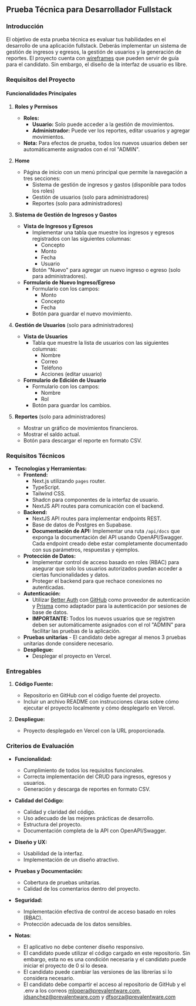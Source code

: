 ## Prueba Técnica para Desarrollador Fullstack

### Introducción

El objetivo de esta prueba técnica es evaluar tus habilidades en el desarrollo de una aplicación fullstack. Deberás implementar un sistema de gestión de ingresos y egresos, la gestión de usuarios y la generación de reportes. El proyecto cuenta con [wireframes](<https://www.figma.com/design/2PINjveveJJ9ZAAwxwNoRK/Wireframes-(Copy)?node-id=0-1&t=6q0Q0id8YnjH9fJt-1>) que pueden servir de guía para el candidato. Sin embargo, el diseño de la interfaz de usuario es libre.

### Requisitos del Proyecto

#### Funcionalidades Principales

1. **Roles y Permisos**
   - **Roles:**
     - **Usuario:** Solo puede acceder a la gestión de movimientos.
     - **Administrador:** Puede ver los reportes, editar usuarios y agregar movimientos.
   - **Nota:** Para efectos de prueba, todos los nuevos usuarios deben ser automáticamente asignados con el rol "ADMIN".

2. **Home**
   - Página de inicio con un menú principal que permite la navegación a tres secciones:
     - Sistema de gestión de ingresos y gastos (disponible para todos los roles)
     - Gestión de usuarios (solo para administradores)
     - Reportes (solo para administradores)

3. **Sistema de Gestión de Ingresos y Gastos**
   - **Vista de Ingresos y Egresos**
     - Implementar una tabla que muestre los ingresos y egresos registrados con las siguientes columnas:
       - Concepto
       - Monto
       - Fecha
       - Usuario
     - Botón "Nuevo" para agregar un nuevo ingreso o egreso (solo para administradores).
   - **Formulario de Nuevo Ingreso/Egreso**
     - Formulario con los campos:
       - Monto
       - Concepto
       - Fecha
     - Botón para guardar el nuevo movimiento.

4. **Gestión de Usuarios** (solo para administradores)
   - **Vista de Usuarios**
     - Tabla que muestre la lista de usuarios con las siguientes columnas:
       - Nombre
       - Correo
       - Teléfono
       - Acciones (editar usuario)
   - **Formulario de Edición de Usuario**
     - Formulario con los campos:
       - Nombre
       - Rol
     - Botón para guardar los cambios.

5. **Reportes** (solo para administradores)
   - Mostrar un gráfico de movimientos financieros.
   - Mostrar el saldo actual.
   - Botón para descargar el reporte en formato CSV.

### Requisitos Técnicos

- **Tecnologías y Herramientas:**
  - **Frontend:**
    - Next.js utilizando `pages` router.
    - TypeScript.
    - Tailwind CSS.
    - Shadcn para componentes de la interfaz de usuario.
    - NextJS API routes para comunicación con el backend.
  - **Backend:**
    - NextJS API routes para implementar endpoints REST.
    - Base de datos de Postgres en Supabase.
    - **Documentación de API:** Implementar una ruta `/api/docs` que exponga la documentación del API usando OpenAPI/Swagger. Cada endpoint creado debe estar completamente documentado con sus parámetros, respuestas y ejemplos.
  - **Protección de Datos:**
    - Implementar control de acceso basado en roles (RBAC) para asegurar que solo los usuarios autorizados puedan acceder a ciertas funcionalidades y datos.
    - Proteger el backend para que rechace conexiones no autenticadas.
  - **Autenticación:**
    - Utilizar [Better Auth](https://www.better-auth.com/) con [GitHub](https://github.com/settings/developers) como proveedor de autenticación y [Prisma](https://prisma.io) como adaptador para la autenticación por sesiones de base de datos.
    - **IMPORTANTE:** Todos los nuevos usuarios que se registren deben ser automáticamente asignados con el rol "ADMIN" para facilitar las pruebas de la aplicación.
  - **Pruebas unitarias** - El candidato debe agregar al menos 3 pruebas unitarias donde considere necesario.
  - **Despliegue:**
    - Desplegar el proyecto en Vercel.

### Entregables

1. **Código Fuente:**
   - Repositorio en GitHub con el código fuente del proyecto.
   - Incluir un archivo README con instrucciones claras sobre cómo ejecutar el proyecto localmente y cómo desplegarlo en Vercel.

2. **Despliegue:**
   - Proyecto desplegado en Vercel con la URL proporcionada.

### Criterios de Evaluación

- **Funcionalidad:**
  - Cumplimiento de todos los requisitos funcionales.
  - Correcta implementación del CRUD para ingresos, egresos y usuarios.
  - Generación y descarga de reportes en formato CSV.

- **Calidad del Código:**
  - Calidad y claridad del código.
  - Uso adecuado de las mejores prácticas de desarrollo.
  - Estructura del proyecto.
  - Documentación completa de la API con OpenAPI/Swagger.

- **Diseño y UX:**
  - Usabilidad de la interfaz.
  - Implementación de un diseño atractivo.

- **Pruebas y Documentación:**
  - Cobertura de pruebas unitarias.
  - Calidad de los comentarios dentro del proyecto.

- **Seguridad:**
  - Implementación efectiva de control de acceso basado en roles (RBAC).
  - Protección adecuada de los datos sensibles.

- **Notas**:
  - El aplicativo no debe contener diseño responsivo.
  - El candidato puede utilizar el código cargado en este repositorio. Sin embargo, esta no es una condición necesaria y el candidato puede iniciar el proyecto de 0 si lo desea.
  - El candidato puede cambiar las versiones de las librerías si lo considera necesario.
  - El candidato debe compartir el acceso al repositorio de GitHub y el .env a los correos mlopera@prevalentware.com, jdsanchez@prevalentware.com y dfsorza@prevalentware.com
